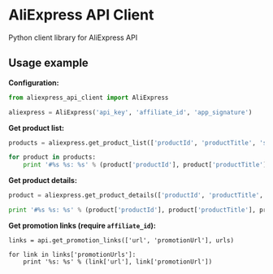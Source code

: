 AliExpress API Client
============

Python client library for AliExpress API

Usage example
------------

**Configuration:**
``` python
from aliexpress_api_client import AliExpress

aliexpress = AliExpress('api_key', 'affiliate_id', 'app_signature')
```

**Get product list:**
``` python
products = aliexpress.get_product_list(['productId', 'productTitle', 'salePrice'])

for product in products:
    print '#%s %s: %s' % (product['productId'], product['productTitle'], product['salePrice'])
```

**Get product details:**
``` python
product = aliexpress.get_product_details(['productId', 'productTitle', 'salePrice'], product_id)

print '#%s %s: %s' % (product['productId'], product['productTitle'], product['salePrice'])
```

**Get promotion links (require `affiliate_id`):**
```
links = api.get_promotion_links(['url', 'promotionUrl'], urls)

for link in links['promotionUrls']:
    print '%s: %s' % (link['url'], link['promotionUrl'])
```
